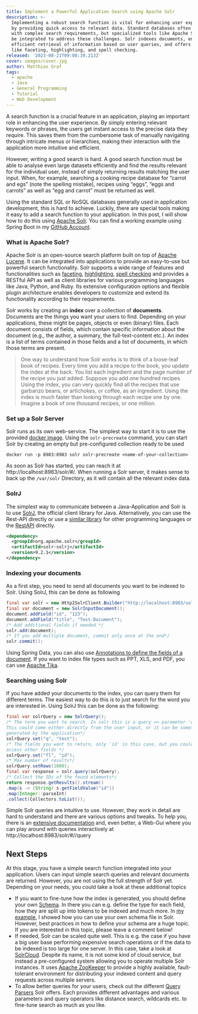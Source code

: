 ```yaml
---
title: Implement a Powerful Application Search using Apache Solr
description: >-
  Implementing a robust search function is vital for enhancing user experience
  by providing quick access to relevant data. Standard databases often struggle
  with complex search requirements, but specialized tools like Apache Solr can
  be integrated to address these challenges. Solr indexes documents, enabling
  efficient retrieval of information based on user queries, and offers features
  like faceting, highlighting, and spell checking.
released: '2023-08-21T09:08:39.213Z'
cover: images/cover.jpg
author: Matthias Graf
tags:
  - apache
  - Java
  - General Programming
  - Tutorial
  - Web Development
---
```

A search function is a crucial feature in an application, playing an important role in enhancing the user experience. By simply entering relevant keywords or phrases, the users get instant access to the precise data they require. This saves them from the cumbersome task of manually navigating through intricate menus or hierarchies, making their interaction with the application more intuitive and efficient.

However, writing a good search is hard. A good search function must be able to analyse even large datasets efficiently and find the results relevant for the individual user, instead of simply returning results matching the user input. When, for example, searching a cooking recipe database for “carrot and egs” (note the spelling mistake), recipes using “eggs”, “eggs and carrots” as well as “egg and carrot” must be returned as well.

Using the standard SQL or NoSQL databases generally used in application development, this is hard to achieve. Luckily, there are special tools making it easy to add a search function to your application. In this post, I will show how to do this using
[Apache Solr](https://solr.apache.org/). You can find a working example using Spring Boot in my [GitHub Account](https://github.com/lizzyTheLizard/solr-example).

### What is Apache Solr?

Apache Solr is an open-source search platform built on top of [Apache Lucene](https://lucene.apache.org/). It can be integrated into applications to provide an easy-to-use but powerful search functionality. Solr supports a wide range of features and functionalities such as [faceting](https://solr.apache.org/guide/solr/latest/query-guide/faceting.html), [highlighting](https://solr.apache.org/guide/solr/latest/query-guide/highlighting.html), [spell checking](https://solr.apache.org/guide/solr/latest/query-guide/spell-checking.html#configuring-the-spellcheckcomponent) and provides a RESTful API as well as client libraries for various programming languages like Java, Python, and Ruby. Its extensive configuration options and flexible plugin architecture enables developers to customize and extend its functionality according to their requirements.

Solr works by creating an **index** over a collection of **documents**. Documents are the things you want your users to find. Depending on your applications, these might be pages, objects or even (binary) files. Each document consists of fields, which contain specific information about the document (e.g., the author, a summary, the full-text-content etc.). An index is a list of terms contained in those fields and a list of documents, in which those terms are present.

> One way to understand how Solr works is to think of a loose-leaf book of recipes. Every time you add a recipe to the book, you update the index at the back. You list each ingredient and the page number of the recipe you just added. Suppose you add one hundred recipes. Using the index, you can very quickly find all the recipes that use garbanzo beans, or artichokes, or coffee, as an ingredient. Using the index is much faster than looking through each recipe one by one. Imagine a book of one thousand recipes, or one million.

### Set up a Solr Server

Solr runs as its own web-service. The simplest way to start it is to use the provided [docker image](https://hub.docker.com/%5F/solr/). Using the `solr-precreate` command, you can start Solr by creating an empty but pre-configured collection ready to be used

```
docker run -p 8983:8983 solr solr-precreate <name-of-your-collection>
```

As soon as Solr has started, you can reach it at http://localhost:8983/solr/#/. When running a Solr server, it makes sense to back up the `/var/solr` Directory, as it will contain all the relevant index data.

### SolrJ

The simplest way to communicate between a Java-Application and Solr is to use [SolrJ](https://solr.apache.org/guide/solr/latest/deployment-guide/solrj.html), the official client library for Java. Alternatively, you can use the Rest-API directly or use a [similar library](https://solr.apache.org/guide/solr/latest/deployment-guide/client-apis.html) for other programming languages or the [RestAPI](https://solr.apache.org/guide/solr/latest/configuration-guide/v2-api.html) directly.

```xml
<dependency>
  <groupId>org.apache.solr</groupId>
  <artifactId>solr-solrj</artifactId>
  <version>9.2.1</version>
</dependency>
```

### Indexing your documents

As a first step, you need to send all documents you want to be indexed to Solr. Using SolrJ, this can be done as following

```java
final var solr = new Http2SolrClient.Builder("http://localhost:8983/solr/<name-of-your-index>").build();
final var document = new SolrInputDocument();
document.addField("id", "123");
document.addField("title", "Test-Document");
/* Add additional fields if needed */
solr.add(document);
/* If you add multiple document, commit only once at the end*/
solr.commit();
```

Using Spring Data, you can also use [Annotations to define the fields of a document](https://www.baeldung.com/spring-data-solr). If you want to index file types such as PPT, XLS, and PDF, you can use [Apache Tika](https://tika.apache.org/).

### Searching using Solr

If you have added your documents to the index, you can query them for different terms. The easiest way to do this is to just search for the word you are interested in. Using SolrJ this can be done as the following:

```java
final var solrQuery = new SolrQuery();
/* The term you want to search. In solr this is a query => parameter 'q'
This could come either directly from the user input, or it can be something
generated by the application*/
solrQuery.set("q", "test");
/* The fields you want to return, only 'id' in this case, but you could also
access other fields */
solrQuery.set("fl", "id");
/* Max number of results*/
solrQuery.setRows(1000);
final var response = solr.query(solrQuery);
/* Collect the IDs of the found elements*/
return response.getResults().stream()
.map(s -> (String) s.getFieldValue("id"))
.map(Integer::parseInt)
.collect(Collectors.toList());
```

Simple Solr queries are intuitive to use. However, they work in detail are hard to understand and there are various options and tweaks. To help you, there is an [extensive documentation](https://solr.apache.org/guide/solr/latest/query-guide/query-syntax-and-parsers.html) and, even better, a Web-Gui where you can play around with queries interactively at http://localhost:8983/solr/#/<name-of-your-index>/query

## Next Steps

At this stage, you have a simple search function integrated into your application. Users can input simple search queries and relevant documents are returned. However, you are not using the full strength of Solr yet. Depending on your needs, you could take a look at these additional topics

* If you want to fine-tune how the index is generated, you should define your own [Schema](https://solr.apache.org/guide/solr/latest/indexing-guide/schema-elements.html). In there you can e.g. define the type for each field, how they are split up into tokens to be indexed and much more. In [my example](https://github.com/lizzyTheLizard/solr-example), I showed how you can use your own schema file in Solr. However, best practices in how to define your schema are a huge topic. If you are interested in this topic, please leave a comment below!
* If needed, Solr can be scaled quite well. This is e.g. the case if you have a big user base performing expensive search operations or if the data to be indexed is too large for one server. In this case, take a look at [SolrCloud](https://solr.apache.org/guide/solr/latest/getting-started/tutorial-solrcloud.html). Despite its name, it is not some kind of cloud service, but instead a pre-configured system allowing you to operate multiple Solr instances. It uses [Apache ZooKeeper](https://zookeeper.apache.org/) to provide a highly available, fault-tolerant environment for distributing your indexed content and query requests across multiple servers.
* To allow better queries for your users, check out the different [Query Parsers](https://solr.apache.org/guide/solr/latest/query-guide/query-syntax-and-parsers.html) Solr offers. Each provides different advantages and various parameters and query operators like distance search, wildcards etc. to fine-tune search as much as you like.
